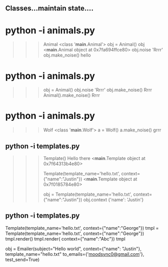 ## Classes...maintain state....
# python -i animals.py

>>> Animal
<class '__main__.Animal'>
>>> obj = Animal()
>>> obj
<__main__.Animal object at 0x7fa694ffce80>
>>> obj.noise
'Rrrr'
>>> obj.make_noise()
hello
>>> 

#  python -i animals.py
>>> obj = Animal()
>>> obj.noise
'Rrrr'
>>> obj.make_noise()
Rrrr
>>> Animal().make_noise()
Rrrr
>>> 

#  python -i animals.py
>>> Wolf
<class '__main__.Wolf'>
>>> a = Wolf()
>>> a.make_noise()
grrr
>>> 
 
## python -i templates.py
>>> Template()
Hello there
<__main__.Template object at 0x7f64313b4e80>
>>> 
>>>Template(template_name='hello.txt', context={"name":"Justin"})
<__main__.Template object at 0x7f0185784e80>
>>> 
>>> obj = Template(template_name='hello.txt', context={"name":"Justin"})
>>> obj.context
{'name': 'Justin'}
>>> 
## python -i templates.py
Template(template_name='hello.txt', context={"name":"George"})
tmpl =  Template(template_name='hello.txt', context={"name":"George"})
tmpl.render()
tmpl.render( context={"name":"Abc"})
tmpl 

>>>
obj = Emailer(subject="Hello world", context={"name": "Justin"}, template_name="hello.txt" to_emails={'moodsync0@gmail.com'}, test_send=True)


